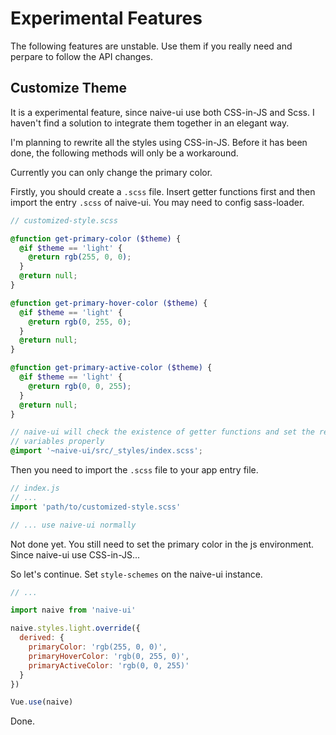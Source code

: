 <!--no-demo-->
# Experimental Features
<n-alert type="warning" title="Caveats">
  The following features are <n-text strong>unstable</n-text>. Use them if you really need and perpare to follow the API changes.
</n-alert>

## Customize Theme
It is a experimental feature, since naive-ui use both CSS-in-JS and Scss. I haven't find a solution to integrate them together in an elegant way.

I'm planning to rewrite all the styles using CSS-in-JS. Before it has been done, the following methods will only be a workaround.


Currently you can only change the primary color.

Firstly, you should create a `.scss` file. Insert getter functions first and then import the entry `.scss` of naive-ui. You may need to config sass-loader.

```scss
// customized-style.scss

@function get-primary-color ($theme) {
  @if $theme == 'light' {
    @return rgb(255, 0, 0);
  }
  @return null;
}

@function get-primary-hover-color ($theme) {
  @if $theme == 'light' {
    @return rgb(0, 255, 0);
  }
  @return null;
}

@function get-primary-active-color ($theme) {
  @if $theme == 'light' {
    @return rgb(0, 0, 255);
  }
  @return null;
}

// naive-ui will check the existence of getter functions and set the related
// variables properly
@import '~naive-ui/src/_styles/index.scss';
```

Then you need to import the `.scss` file to your app entry file.

```js
// index.js
// ...
import 'path/to/customized-style.scss'

// ... use naive-ui normally
```

Not done yet. You still need to set the primary color in the js environment. Since naive-ui use CSS-in-JS...

So let's continue. Set `style-schemes` on the naive-ui instance.

```js
// ...

import naive from 'naive-ui'

naive.styles.light.override({
  derived: {
    primaryColor: 'rgb(255, 0, 0)',
    primaryHoverColor: 'rgb(0, 255, 0)',
    primaryActiveColor: 'rgb(0, 0, 255)'
  }
})

Vue.use(naive)
```

Done.